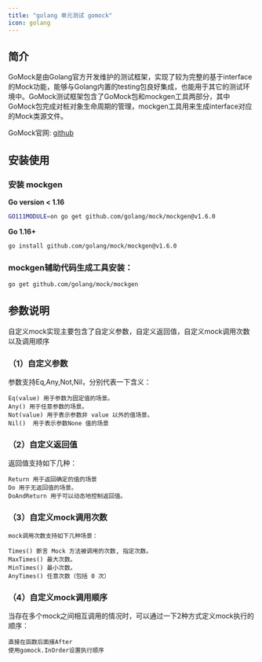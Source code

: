 ```yaml
---
title: "golang 单元测试 gomock"
icon: golang
---
```

## 简介

GoMock是由Golang官方开发维护的测试框架，实现了较为完整的基于interface的Mock功能，能够与Golang内置的testing包良好集成，也能用于其它的测试环境中。GoMock测试框架包含了GoMock包和mockgen工具两部分，其中GoMock包完成对桩对象生命周期的管理，mockgen工具用来生成interface对应的Mock类源文件。

GoMock官网: [github](https://github.com/golang/mock)

## 安装使用

### 安装 mockgen
**Go version < 1.16**

```sh
GO111MODULE=on go get github.com/golang/mock/mockgen@v1.6.0
```

**Go 1.16+**

```sh
go install github.com/golang/mock/mockgen@v1.6.0
```

### mockgen辅助代码生成工具安装：

```sh
go get github.com/golang/mock/mockgen
```

## 参数说明

自定义mock实现主要包含了自定义参数，自定义返回值，自定义mock调用次数以及调用顺序

### （1）自定义参数

 参数支持Eq,Any,Not,Nil，分别代表一下含义：
 
    Eq(value) 用于参数为固定值的场景。
    Any() 用于任意参数的场景。
    Not(value) 用于表示参数非 value 以外的值场景。
    Nil()  用于表示参数None 值的场景

### （2）自定义返回值

返回值支持如下几种：

    Return 用于返回确定的值的场景
    Do 用于无返回值的场景。
    DoAndReturn 用于可以动态地控制返回值。

### （3）自定义mock调用次数
    mock调用次数支持如下几种场景：

    Times() 断言 Mock 方法被调用的次数, 指定次数。
    MaxTimes() 最大次数。
    MinTimes() 最小次数。
    AnyTimes() 任意次数（包括 0 次）

###  （4）自定义mock调用顺序
当存在多个mock之间相互调用的情况时，可以通过一下2种方式定义mock执行的顺序：

    直接在函数后面接After
    使用gomock.InOrder设置执行顺序





